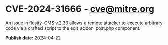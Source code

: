 # CVE-2024-31666 - cve@mitre.org

An issue in flusity-CMS v.2.33 allows a remote attacker to execute arbitrary code via a crafted script to the edit_addon_post.php component.

**Publish date:** 2024-04-22

